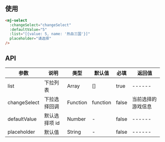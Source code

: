 <!--
 * @Description: select组件使用文档
 * @Author: panrui
 * @Date: 2021-06-03 12:09:11
 * @LastEditTime: 2021-06-08 14:47:17
 * @LastEditors: panrui
 * 不忘初心,不负梦想
-->

## 使用

```html
<mj-select
  :changeSelect="changeSelect"
  :defaultValue="5"
  :list="[{value: 5, name: '热血三国'}]"
  placeholder="请选择"
/>
```

## API

| 参数         | 说明          | 类型     | 默认值   | 必填  | 返回值             |
| ------------ | ------------- | -------- | -------- | ----- | ------------------ |
| list         | 下拉列表      | Array    | []       | true  | ------             |
| changeSelect | 下拉选择回调  | Function | function | false | 当前选择的游戏信息 |
| defaultValue | 默认选择项 id | Number   | -        | false | ------             |
| placeholder  | 默认值        | String   | -        | false | ------             |
